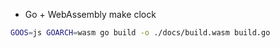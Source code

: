 * Go + WebAssembly make clock

```sh
GOOS=js GOARCH=wasm go build -o ./docs/build.wasm build.go
```
